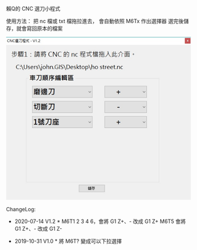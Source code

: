賴Q的 CNC 選刀小程式

使用方法：
  把 nc 檔或 txt 檔拖拉進去，
  會自動依照 M6Tx 作出選擇器
  選完後儲存，就會寫回原本的檔案
  
<img src="screenshot/screenshot2.jpg">

ChangeLog:
* 2020-07-14 V1.2 *
M6T1 2 3 4 6，會將 G1 Z+、- 改成 G1 Z+
M6T5 會將 G1 Z+、- 改成 G1 Z- 

* 2019-10-31 V1.0 *
將 M6T? 變成可以下拉選擇

 
  
